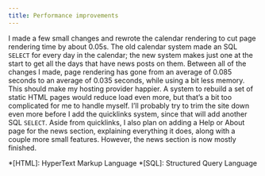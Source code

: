 ```yaml
---
title: Performance improvements
---
```

I made a few small changes and rewrote the calendar rendering to cut page rendering time by about 0.05s. The old calendar system made an SQL `SELECT` for every day in the calendar; the new system makes just one at the start to get all the days that have news posts on them. Between all of the changes I made, page rendering has gone from an average of 0.085 seconds to an average of 0.035 seconds, while using a bit less memory. This should make my hosting provider happier. A system to rebuild a set of static HTML pages would reduce load even more, but that’s a bit too complicated for me to handle myself. I’ll probably try to trim the site down even more before I add the quicklinks system, since that will add another SQL `SELECT`. Aside from quicklinks, I also plan on adding a Help or About page for the news section, explaining everything it does, along with a couple more small features. However, the news section is now mostly finished.

*[HTML]: HyperText Markup Language
*[SQL]: Structured Query Language